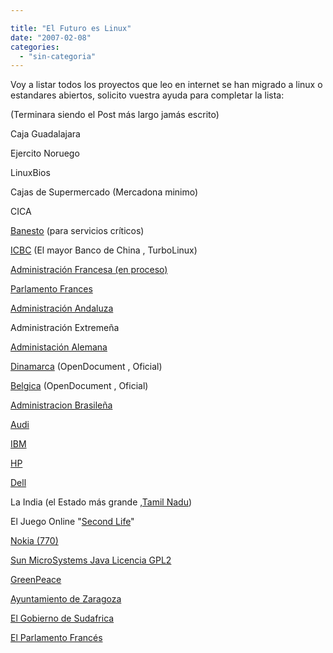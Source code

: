 ```yaml
---

title: "El Futuro es Linux"
date: "2007-02-08"
categories: 
  - "sin-categoria"
---
```


Voy a listar todos los proyectos que leo en internet se han migrado a linux o estandares abiertos, solicito vuestra ayuda para completar la lista:

(Terminara siendo el Post más largo jamás escrito)

Caja Guadalajara

Ejercito Noruego

LinuxBios

Cajas de Supermercado (Mercadona minimo)

CICA

[Banesto](https://softlibre.barrapunto.com/article.pl?sid=100/05/24/1646244) (para servicios críticos)

[ICBC](https://es.wikinews.org/wiki/El_mayor_banco_de_China_adopta_Turbolinux) (El mayor Banco de China , TurboLinux)

[Administración Francesa (en proceso)](https://www.error500.net/node/562)

[Parlamento Frances](https://www.noticias3d.com/noticia.asp?idnoticia=16815)

[Administración Andaluza](https://www.error500.net/node/179)

Administración Extremeña

[Administación Alemana](https://www.libertaddigital.com/php3/noticia.php3?fecha_edi_on=2002-06-03&num_edi_on=831&cpn=72323&seccion=AME_D)

[Dinamarca](https://www.mancomun.org/index.php/content/view/233/2/) (OpenDocument , Oficial)

[Belgica](https://glug.es/node/306) (OpenDocument , Oficial)

[Administracion Brasileña](https://www.error500.net/node/327)

[Audi](https://www.kriptopolis.org/audi-elige-linux-ford-microsoft)

[IBM](https://www-306.ibm.com/software/es/xseries/)

[HP](https://www.cincodias.com/articulo/empresas/HP/ofrecera/Europa/portatiles/totalmente/compatibles/Linux/cdscdi/20050613cdscdiemp_12/Tes/)

[Dell](https://www.elpais.com/articulo/internet/Dell/va/serio/Linux/elpeputec/20070307elpepunet_1/Tes)

La India (el Estado más grande ,[Tamil Nadu](https://www.elpais.com/articulo/red/Estado/indio/Tamil/Nadu/pasa/Linux/abandona/Windows/elpeputeccib/20070111elpcibenr_4/Tes))

El Juego Online "[Second Life](https://www.elpais.com/articulo/red/juego/Second/Life/amplia/codigo/abierto/elpeputeccib/20070118elpcibenr_1/Tes)"

[Nokia (770)](https://www.nokia.es/A4299007)

[Sun MicroSystems Java Licencia GPL2](https://www.sun.com/smi/Press/sunflash/2006-11/sunflash.20061113.1.xml)

[GreenPeace](https://www.greenpeace.org/espana/news/greenpeace-apuesta-por-el-soft)

[Ayuntamiento de Zaragoza](https://barrapunto.com/articles/07/02/19/1742232.shtml)

[El Gobierno de Sudafrica](https://www.kriptopolis.org/sudafrica-tambien-se-pasa-al-software-libre)

[El Parlamento Francés](https://www.newsfactor.com/news/The-French-Say-Au-Revoir-to-Microsoft/story.xhtml?story_id=13000CYN8S0K)
